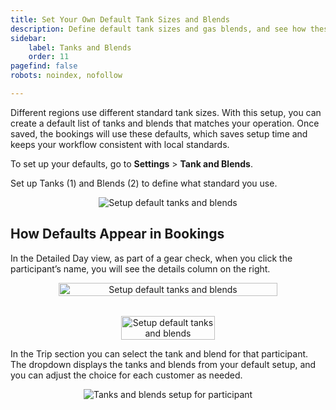 ```yaml
---
title: Set Your Own Default Tank Sizes and Blends
description: Define default tank sizes and gas blends, and see how these defaults appear in Detailed Day View
sidebar:
    label: Tanks and Blends
    order: 11
pagefind: false
robots: noindex, nofollow

---
```


Different regions use different standard tank sizes. With this setup, you can create a default list of tanks and blends that matches your operation. Once saved, the bookings will use these defaults, which saves setup time and keeps your workflow consistent with local standards.
  
To set up your defaults, go to **Settings** > **Tank and Blends**.

Set up Tanks (1) and Blends (2) to define what standard you use.

<div style="text-align: center;">
  <img 
    src="/images/user_manual/setup-default-tanks-and-blends.avif" 
    alt="Setup default tanks and blends"
    class="w-full md:w-full mx-auto"
  />
</div>

## How Defaults Appear in Bookings
In the Detailed Day view, as part of a gear check, when you click the participant’s name, you will see the details column on the right.

<div style="display: flex; gap: 2rem; justify-content: center; align-items: flex-start; flex-wrap: wrap;">
  <div style="flex: 1 1 250px; min-width: 200px; text-align: center;">
    <img 
      src="/images/user_manual/click-participant-name-to-expand-details.avif" 
      alt="Setup default tanks and blends"
      style="width: 100%; max-width: 350px; height: auto; margin: 0 auto;"
    />
  </div>
  <div style="flex: 1 1 250px; min-width: 200px; text-align: center;">
    <img 
      src="/images/user_manual/click-trips-field-to-setup-tanks-and-blends.avif" 
      alt="Setup default tanks and blends"
      style="width: 100%; max-width: 150px; height: auto; margin: 0 auto;"
    />
  </div>
</div>
                 
In the Trip section you can select the tank and blend for that participant. The dropdown displays the tanks and blends from your default setup, and you can adjust the choice for each customer as needed.

<div style="text-align: center;">
  <img 
    src="/images/user_manual/tanks-and-blends-setup-participant.avif" 
    alt="Tanks and blends setup for participant"
    class="w-full md:w-1/2 mx-auto"
  />
</div>
